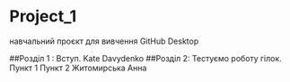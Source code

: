 # Project_1
навчальний проєкт для вивчення GitHub Desktop

##Розділ 1 : Вступ.
Kate Davydenko
##Розділ 2: Тестуємо роботу гілок.
Пункт 1
Пункт 2
Житомирська Анна